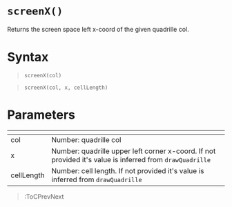 # `screenX()`

Returns the screen space left x-coord of the given quadrille col.

# Syntax

> `screenX(col)`

> `screenX(col, x, cellLength)`

# Parameters

| <!-- -->   | <!-- -->                                                                                                 |
|------------|----------------------------------------------------------------------------------------------------------|
| col        | Number: quadrille col                                                                                    |
| x          | Number: quadrille upper left corner x-coord. If not provided it's value is inferred from `drawQuadrille` |
| cellLength | Number: cell length. If not provided it's value is inferred from `drawQuadrille`                         |

> :ToCPrevNext